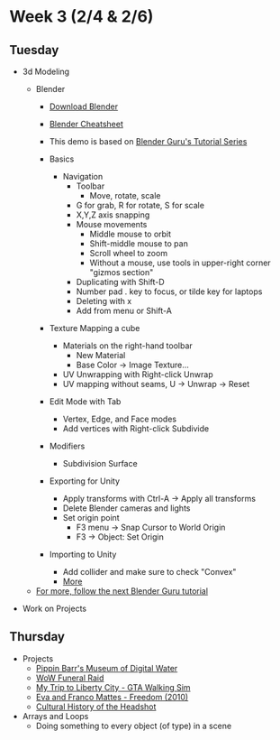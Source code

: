 # Week 3 (2/4 & 2/6)

## Tuesday

+ 3d Modeling
  + Blender
    + [Download Blender](https://www.blender.org/download/)
    + [Blender Cheatsheet](../files/blenderguru-cheatsheet.pdf)
    + This demo is based on [Blender Guru's Tutorial Series](https://www.youtube.com/watch?v=TPrnSACiTJ4)
    + Basics
      + Navigation
        + Toolbar
          + Move, rotate, scale
        + G for grab, R for rotate, S for scale
        + X,Y,Z axis snapping
        + Mouse movements
          + Middle mouse to orbit
          + Shift-middle mouse to pan
          + Scroll wheel to zoom
          + Without a mouse, use tools in upper-right corner "gizmos section"
        + Duplicating with Shift-D
        + Number pad . key to focus, or tilde key for laptops
        + Deleting with x
        + Add from menu or Shift-A
    + Texture Mapping a cube
      + Materials on the right-hand toolbar
        + New Material
        + Base Color -> Image Texture...
      + UV Unwrapping with Right-click Unwrap
      + UV mapping without seams, U -> Unwrap -> Reset

    + Edit Mode with Tab
      + Vertex, Edge, and Face modes
      + Add vertices with Right-click Subdivide
    + Modifiers
      + Subdivision Surface

    + Exporting for Unity
      + Apply transforms with Ctrl-A -> Apply all transforms
      + Delete Blender cameras and lights
      + Set origin point
        + F3 menu -> Snap Cursor to World Origin
        + F3 -> Object: Set Origin

    + Importing to Unity
      + Add collider and make sure to check "Convex"
      + [More](https://gamedevacademy.org/how-to-import-blender-models-into-unity-your-one-stop-guide/)
  + [For more, follow the next Blender Guru tutorial](https://www.youtube.com/watch?v=RaT-uG5wgUw)

+ Work on Projects

## Thursday

+ Projects
  + [Pippin Barr's Museum of Digital Water](https://hyperallergic.com/370712/virtual-museum-of-digital-water/)
  + [WoW Funeral Raid](https://www.youtube.com/watch?v=MEpv7YxnLCQ)
  + [My Trip to Liberty City - GTA Walking Sim](https://www.youtube.com/watch?v=fxpDHiH5PKk)
  + [Eva and Franco Mattes - Freedom (2010)](https://0100101110101101.org/freedom/)
  + [Cultural History of the Headshot](https://www.youtube.com/watch?v=f4ynPp10jMc&vl=en)
+ Arrays and Loops
  + Doing something to every object (of type) in a scene

